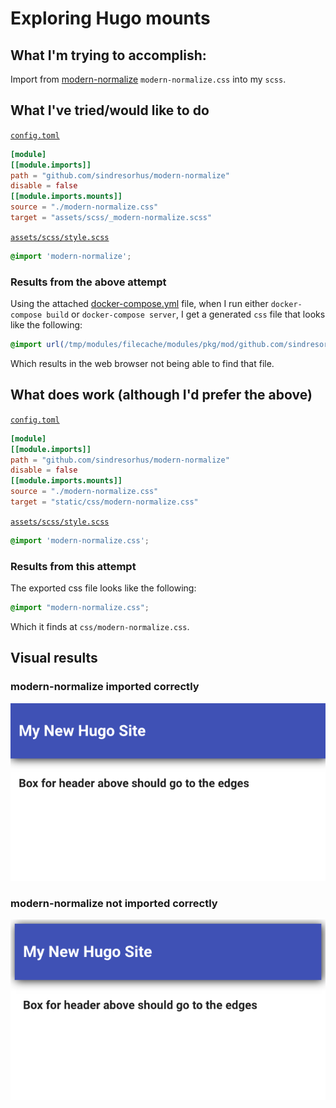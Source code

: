 # Exploring Hugo mounts

## What I'm trying to accomplish:

Import from [modern-normalize](https://github.com/sindresorhus/modern-normalize) `modern-normalize.css` into my
`scss`.

## What I've tried/would like to do

[`config.toml`](config.toml)

```toml
[module]
[[module.imports]]
path = "github.com/sindresorhus/modern-normalize"
disable = false
[[module.imports.mounts]]
source = "./modern-normalize.css"
target = "assets/scss/_modern-normalize.scss"
```

[`assets/scss/style.scss`](assets/scss/style.scss)

```scss
@import 'modern-normalize';
```

### Results from the above attempt
Using the attached [docker-compose.yml](docker-compose.yml) file, when I run either `docker-compose build` or 
`docker-compose server`, I get a generated `css` file that looks like the following:

```css
@import url(/tmp/modules/filecache/modules/pkg/mod/github.com/sindresorhus/modern-normalize@v1.0.0/modern-normalize.css);
```

Which results in the web browser not being able to find that file.

## What does work (although I'd prefer the above)

[`config.toml`](config.toml)

```toml
[module]
[[module.imports]]
path = "github.com/sindresorhus/modern-normalize"
disable = false
[[module.imports.mounts]]
source = "./modern-normalize.css"
target = "static/css/modern-normalize.css" 
```

[`assets/scss/style.scss`](assets/scss/style.scss)

```scss
@import 'modern-normalize.css';
```

### Results from this attempt

The exported css file looks like the following:

```css
@import "modern-normalize.css";
```

Which it finds at `css/modern-normalize.css`.

## Visual results

### modern-normalize imported correctly
![modern-normalize successfully imported](images/modern-normalize-imported.png)

### modern-normalize not imported correctly
![modern-normalize not imported](images/modern-normalize-not-imported.png)